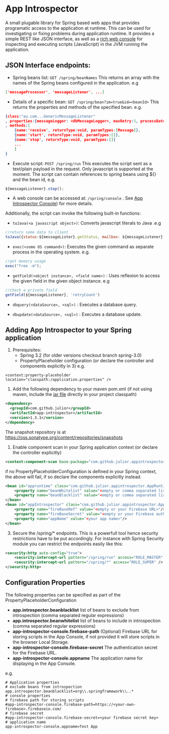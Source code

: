 App Introspector
================

A small plugable library for Spring based web apps that provides programatic access to the application at runtime. This can be used for investigating or fixing problems during application runtime. It provides a simple REST like JSON interface, as well as a [rich web console](https://github.com/julior/app-introspector/wiki/app-introspector-Console) for inspecting and executing scripts (JavaScript) in the JVM running the application.


JSON Interface endpoints:
--------------------------

* Spring beans list: `GET /spring/beanNames`
This returns an array with the names of the Spring beans configured in the application. e.g
```json
['messageProcessor', 'messageListener', ...]
```

* Details of a specific bean: `GET /spring/bean?im=true&id=<beanId>`
This returns the properties and methods of the specified bean. e.g.
```json
{class:"au.com...GenericMessageListener"
, properties:{messageLogger: <dbMessageLogger>, maxRetry:5, processBatchSize:2}
, methods:[
	{name:'receive', returnType:void, paramTypes:[Message]},
	{name:'start', returnType:void, paramTypes:[]},
	{name:'stop', returnType:void, paramTypes:[]}
	...
	]
}
```

* Execute script: `POST /spring/run`
This executes the script sent as a text/plain payload in the request. Only javascript is supported at the moment. The script can contain references to spring beans using ${} and the bean id, e.g.
```javascript
${messageListener}.stop();
```

* A web console can be accessed at: `/spring/console` . See [App Introspector Console](https://github.com/julior/app-introspector/wiki/app-introspector-Console)) for more details.

Additionally, the script can invoke the following built-in functions:	 

 * `toJava(<a javascript object>)`: Converts javascript literals to Java .e.g
```javascript
//return some data to client
toJava({status:${messageLister}.getStatus, mailbox: ${messageListener}.getMailboxSize()});
```

 * `exec(<some OS command>)`: Executes the given command as separate process in the operating system. e.g.
```javascript
//get memory usage
exec("free -m");
```		

 * `getField(<object instance>, <field name>)` : Uses reflexion to access the given field in the given object instance. e.g
```javascript
//check a private field
getField(${messageListener}, 'retryCount')
```

 * `dbquery(<dataSource>, <sql>)` : Executes a database query.

 * `dbupdate(<dataSource>, <sql>)` : Executes a database update.



Adding App Introspector to your Spring application
--------------------------
1. Prerequisites:
	+ Spring 3.2 (for older versions checkout branch spring-3.0)
	+ PropertyPlaceholder configuration (or declare the controller and components explicitly in 3) e.g.
```
<context:property-placeholder location="classpath:/application.properties" />
```
1. Add the following dependency to your maven pom.xml (if not using maven, include the [jar file](https://oss.sonatype.org/content/repositories/snapshots/com/github/julior/app-introspector) directly in your project classpath)
```xml
<dependency>
  <groupId>com.github.julior</groupId>
  <artifactId>app-introspector</artifactId>
  <version>1.3.1</version>
</dependency>	
```
The snapshot repository is at https://oss.sonatype.org/content/repositories/snapshots

1. Enable component scan in your Spring application context (or declare the controller explicitly)
```xml
<context:component-scan base-package="com.github.julior.appintrospector" />
```
if no PropertyPlaceholderConfiguration is defined in your Spring context, the above will fail, if so declare the components explicitly instead.
```xml
<bean id="appruntime" class="com.github.julior.appintrospector.AppRuntime">
	<property name="beanWhitelist" value="<empty or comma separated list of bean names to include>"/>
	<property name="beanBlacklist" value="<empty or comma separated list of bean names to exclude>"/>
</bean>
<bean id="appIntrospector" class="com.github.julior.appintrospector.AppIntrospector">
	<property name="fireBaseRef" value="<empty or your Firebase URL>"/>
	<property name="fireBaseSecret" value="<empty or your Firebase auth secret>"/>
	<property name="appName" value="<your app name>"/>
</bean>
```

3. Secure the /spring/* endpoints. This is a powerfull tool hence security restrictions have to be put accordingly. For instance with Spring Security module you can restrict the endpoints easily like this:
```xml
<security:http auto-config="true">
    <security:intercept-url pattern="/spring/run" access="ROLE_MASTER" />
    <security:intercept-url pattern="/spring/*" access="ROLE_SUPER" />
</security:http>
```

Configuration Properties
-----------------------------------------
The following properties can be specified as part of the PropertyPlaceholderConfiguration
* <b>app.introspector.beanblacklist</b> list of beans to exclude from introspection (comma separated regular expressions)
* <b>app.introspector.beanwhitelist</b> list of beans to include in introspection (comma separated regular expressions)
* <b>app-introspector-console.firebase-path</b> (Optional) Firebase URL for storing scripts in the App Console, if not provided it will store scripts in the browser Local Storage.
* <b>app-introspector-console.firebase-secret</b> The authentication secret for the Firebase URL.
* <b>app-introspector-console.appname</b> The application name for displaying in the App Console.

e.g.

```
# Application properties
# exclude beans from introspection
app.introspector.beanblacklist=org\\.springframework\\..*
# console properties
# firebase path for storing scripts
#app-introspector-console.firebase-path=https://<your-own-firebase>.firebaseio.com/
# firebase secret
#app-introspector-console.firebase-secret=<your firebase secret key>
# application name
app-introspector-console.appname=Test App
```



